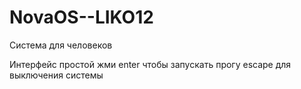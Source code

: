 # NovaOS--LIKO12
Система для человеков

Интерфейс простой жми enter чтобы запускать прогу escape для выключения системы
